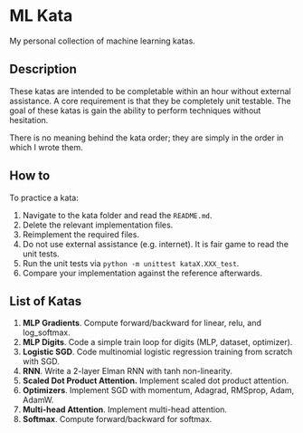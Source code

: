 # ML Kata

My personal collection of machine learning katas.

## Description

These katas are intended to be completable within an hour without external assistance. A core requirement is that they be completely unit testable. The goal of these katas is gain the ability to perform techniques without hesitation.

There is no meaning behind the kata order; they are simply in the order in which I wrote them.

## How to

To practice a kata:
1. Navigate to the kata folder and read the `README.md`.
2. Delete the relevant implementation files.
3. Reimplement the required files.
4. Do not use external assistance (e.g. internet). It is fair game to read the unit tests.
4. Run the unit tests via `python -m unittest kataX.XXX_test`.
5. Compare your implementation against the reference afterwards.

## List of Katas

1. **MLP Gradients**. Compute forward/backward for linear, relu, and log_softmax.
2. **MLP Digits**. Code a simple train loop for digits (MLP, dataset, optimizer).
3. **Logistic SGD**. Code multinomial logistic regression training from scratch with SGD.
4. **RNN**. Write a 2-layer Elman RNN with tanh non-linearity.
5. **Scaled Dot Product Attention.** Implement scaled dot product attention.
6. **Optimizers**. Implement SGD with momentum, Adagrad, RMSprop, Adam, AdamW.
7. **Multi-head Attention**. Implement multi-head attention.
8. **Softmax**. Compute forward/backward for softmax.